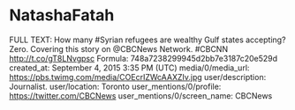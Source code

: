 # NatashaFatah

FULL TEXT: How many #Syrian refugees are wealthy Gulf states accepting? Zero. Covering this story on @CBCNews Network. #CBCNN http://t.co/gT8LNvgpsc
Formula: 748a7238299945d2bb7e3187c20e529d
created_at: September 4, 2015 3:35 PM (UTC)
media/0/media_url: https://pbs.twimg.com/media/COEcrIZWcAAXZIv.jpg
user/description: Journalist.
user/location: Toronto
user_mentions/0/profile: https://twitter.com/CBCNews
user_mentions/0/screen_name: CBCNews